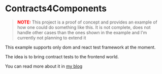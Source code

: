 # Contracts4Components

> <span style="color:red;font-weight:bold;">NOTE:</span> This project is a proof of concept and provides an example of how one could do something like this.
> It is not complete, does not handle other cases than the ones shown in the example and I'm currently not planning to extend it

This example supports only dom and react test framework at the moment.

The idea is to bring contract tests to the frontend world.

You can read more about it in [my blog](https://matthias-kainer.de/posts/contract-testing-in-the-frontend)